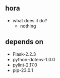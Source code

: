 hora
---
- what does it do?
    - nothing

depends on
---
- Flask-2.2.3
- python-dotenv-1.0.0
- pylint-2.17.0
- pip-23.0.1
